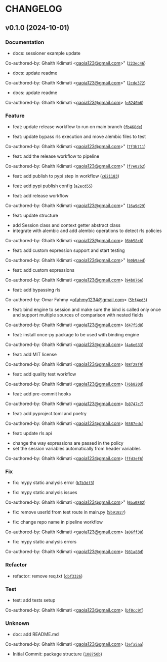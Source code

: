 # CHANGELOG

## v0.1.0 (2024-10-01)

### Documentation

* docs: sessioner example update

Co-authored-by: Ghaith Kdimati &lt;gaoia123@gmail.com&gt;&#34; ([`223ec46`](https://github.com/DelfinaCare/rls/commit/223ec464404d8652dd21a47f84376e1cba5ba48c))

* docs: update readme

Co-authored-by: Ghaith Kdimati &lt;gaoia123@gmail.com&gt;&#34; ([`2cde372`](https://github.com/DelfinaCare/rls/commit/2cde3721db718ff21574f208b2c5134807c8922a))

* docs: update readme

Co-authored-by: Ghaith Kdimati &lt;gaoia123@gmail.com&gt; ([`e8240b6`](https://github.com/DelfinaCare/rls/commit/e8240b6c0f35ac2b05929870d2e1b758349a3ac5))

### Feature

* feat: update release workflow to run on main branch ([`fb468de`](https://github.com/DelfinaCare/rls/commit/fb468de8f10ab73766d2a9835baf839f8c835234))

* feat: update bypass rls execution and move alembic files to test

Co-authored-by: Ghaith Kdimati &lt;gaoia123@gmail.com&gt;&#34; ([`7f3b711`](https://github.com/DelfinaCare/rls/commit/7f3b711b62cb4120f90fcbda774ae4fd3a8cb57b))

* feat: add the release workflow to pipeline

Co-authored-by: Ghaith Kdimati &lt;gaoia123@gmail.com&gt;&#34; ([`f7e02b2`](https://github.com/DelfinaCare/rls/commit/f7e02b25f1e61079903452ffeddfb41864265fdd))

* feat: add publish to pypi step in workflow ([`c621183`](https://github.com/DelfinaCare/rls/commit/c621183371138cc03ce72ca1f7ad03e1d81c041f))

* feat: add pypi publish config ([`a2ecd55`](https://github.com/DelfinaCare/rls/commit/a2ecd555a732155331c40e5af157ef989eb47ccd))

* feat: add release workflow

Co-authored-by: Ghaith Kdimati &lt;gaoia123@gmail.com&gt;&#34; ([`16a9d29`](https://github.com/DelfinaCare/rls/commit/16a9d29a4fb92d1f8e84279241d0dd15b5d7ec44))

* feat: update structure
- add Session class and context getter abstract class
- integrate with alembic and add alembic operations to detect rls policies

Co-authored-by: Ghaith Kdimati &lt;gaoia123@gmail.com&gt; ([`6bb58c8`](https://github.com/DelfinaCare/rls/commit/6bb58c84402e0360aacb9c1f6552aed1fc6917b6))

* feat: add custom expression support and start testing

Co-authored-by: Ghaith Kdimati &lt;gaoia123@gmail.com&gt;&#34; ([`60b9aed`](https://github.com/DelfinaCare/rls/commit/60b9aed5bb407c5c5d225849ec84d726be0c2bae))

* feat: add custom expressions

Co-authored-by: Ghaith Kdimati &lt;gaoia123@gmail.com&gt; ([`94b076e`](https://github.com/DelfinaCare/rls/commit/94b076efa83abc5ebd1fe1aa3764ce5b857e4aa8))

* feat: add bypassing rls

Co-authored-by: Omar Fahmy &lt;ofahmy1234@gmail.com&gt; ([`5bf4ed3`](https://github.com/DelfinaCare/rls/commit/5bf4ed31394a7fa792cf65c296d8df0ade3b9f8d))

* feat: bind engine to session and make sure the bind is called only once and support multiple sources of comparison with nested fields

Co-authored-by: Ghaith Kdimati &lt;gaoia123@gmail.com&gt; ([`d47f5d8`](https://github.com/DelfinaCare/rls/commit/d47f5d882c63d4c4672cb14bed84129fdacabc66))

* feat: install once-py package to be used with binding engine

Co-authored-by: Ghaith Kdimati &lt;gaoia123@gmail.com&gt; ([`4a6e633`](https://github.com/DelfinaCare/rls/commit/4a6e633c216413efc5951a7825ed891f5d0e8174))

* feat: add MIT license

Co-authored-by: Ghaith Kdimati &lt;gaoia123@gmail.com&gt; ([`08f28f9`](https://github.com/DelfinaCare/rls/commit/08f28f9525bae3bcd87d77ab8492b24fb842fae8))

* feat: add quality test workflow

Co-authored-by: Ghaith Kdimati &lt;gaoia123@gmail.com&gt; ([`76b820d`](https://github.com/DelfinaCare/rls/commit/76b820d97d93b3f64e35324e224a59e17e4241aa))

* feat: add pre-commit hooks

Co-authored-by: Ghaith Kdimati &lt;gaoia123@gmail.com&gt; ([`b8747c7`](https://github.com/DelfinaCare/rls/commit/b8747c715e94374fba6f30624cf182157a352194))

* feat: add pyproject.toml and poetry

Co-authored-by: Ghaith Kdimati &lt;gaoia123@gmail.com&gt; ([`6587edc`](https://github.com/DelfinaCare/rls/commit/6587edcac4c67d08c4ada2c8407f4163fd1eac80))

* feat: update rls api
- change the way expressions are passed in the policy
- set the session variables automatically from header variables

Co-authored-by: Ghaith Kdimati &lt;gaoia123@gmail.com&gt; ([`ffd3ef6`](https://github.com/DelfinaCare/rls/commit/ffd3ef669cc6997c2848cdc9206be2bc5feb116c))

### Fix

* fix: mypy static analysis error ([`b7b3df3`](https://github.com/DelfinaCare/rls/commit/b7b3df3a200b2bd959b2c894b4eb288879ce1633))

* fix: mypy static analysis issues

Co-authored-by: Ghaith Kdimati &lt;gaoia123@gmail.com&gt;&#34; ([`6ba0802`](https://github.com/DelfinaCare/rls/commit/6ba08026ed5b3218cc888d0af0ed36e5606fcc97))

* fix: remove userId from test route in main.py ([`5b91827`](https://github.com/DelfinaCare/rls/commit/5b918276bc0acb329cb3bb3775476b84639373c8))

* fix: change repo name in pipeline workflow

Co-authored-by: Ghaith Kdimati &lt;gaoia123@gmail.com&gt; ([`a06ff38`](https://github.com/DelfinaCare/rls/commit/a06ff3846391a9518106ab420dd495811827397c))

* fix: mypy static analysis errors

Co-authored-by: Ghaith Kdimati &lt;gaoia123@gmail.com&gt; ([`981a88d`](https://github.com/DelfinaCare/rls/commit/981a88df2d4d27af608eafc0387b20a8bcca7246))

### Refactor

* refactor: remove req.txt ([`cbf3326`](https://github.com/DelfinaCare/rls/commit/cbf3326fa593bcd636b9c333ac2458d08f29ac6f))

### Test

* test: add tests setup

Co-authored-by: Ghaith Kdimati &lt;gaoia123@gmail.com&gt; ([`bf0cc9f`](https://github.com/DelfinaCare/rls/commit/bf0cc9f084fa5bfafe3a5d1d3c026f8aa6ba798b))

### Unknown

* doc: add README.md

Co-authored-by: Ghaith Kdimati &lt;gaoia123@gmail.com&gt; ([`3efa5aa`](https://github.com/DelfinaCare/rls/commit/3efa5aa6e3c84b0ea3033e6dfc5e7942c58fd0b4))

* Initial Commit: package structure ([`108750b`](https://github.com/DelfinaCare/rls/commit/108750b13960d5a6eded0eaca00f4d61666b2602))
